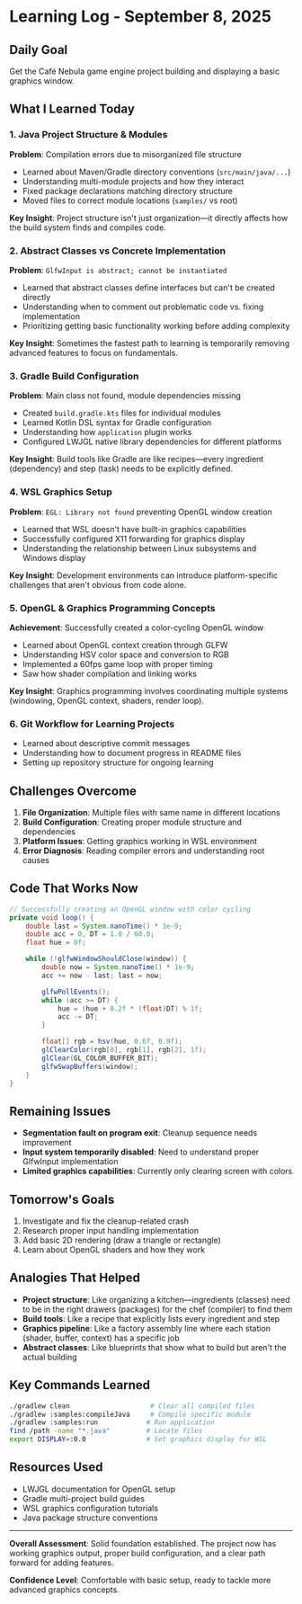 # Learning Log - September 8, 2025

## Daily Goal
Get the Café Nebula game engine project building and displaying a basic graphics window.

## What I Learned Today

### 1. Java Project Structure & Modules
**Problem**: Compilation errors due to misorganized file structure
- Learned about Maven/Gradle directory conventions (`src/main/java/...`)
- Understanding multi-module projects and how they interact
- Fixed package declarations matching directory structure
- Moved files to correct module locations (`samples/` vs root)

**Key Insight**: Project structure isn't just organization—it directly affects how the build system finds and compiles code.

### 2. Abstract Classes vs Concrete Implementation
**Problem**: `GlfwInput is abstract; cannot be instantiated`
- Learned that abstract classes define interfaces but can't be created directly
- Understanding when to comment out problematic code vs. fixing implementation
- Prioritizing getting basic functionality working before adding complexity

**Key Insight**: Sometimes the fastest path to learning is temporarily removing advanced features to focus on fundamentals.

### 3. Gradle Build Configuration
**Problem**: Main class not found, module dependencies missing
- Created `build.gradle.kts` files for individual modules
- Learned Kotlin DSL syntax for Gradle configuration
- Understanding how `application` plugin works
- Configured LWJGL native library dependencies for different platforms

**Key Insight**: Build tools like Gradle are like recipes—every ingredient (dependency) and step (task) needs to be explicitly defined.

### 4. WSL Graphics Setup
**Problem**: `EGL: Library not found` preventing OpenGL window creation
- Learned that WSL doesn't have built-in graphics capabilities
- Successfully configured X11 forwarding for graphics display
- Understanding the relationship between Linux subsystems and Windows display

**Key Insight**: Development environments can introduce platform-specific challenges that aren't obvious from code alone.

### 5. OpenGL & Graphics Programming Concepts
**Achievement**: Successfully created a color-cycling OpenGL window
- Learned about OpenGL context creation through GLFW
- Understanding HSV color space and conversion to RGB
- Implemented a 60fps game loop with proper timing
- Saw how shader compilation and linking works

**Key Insight**: Graphics programming involves coordinating multiple systems (windowing, OpenGL context, shaders, render loop).

### 6. Git Workflow for Learning Projects
- Learned about descriptive commit messages
- Understanding how to document progress in README files
- Setting up repository structure for ongoing learning

## Challenges Overcome

1. **File Organization**: Multiple files with same name in different locations
2. **Build Configuration**: Creating proper module structure and dependencies
3. **Platform Issues**: Getting graphics working in WSL environment
4. **Error Diagnosis**: Reading compiler errors and understanding root causes

## Code That Works Now

```java
// Successfully creating an OpenGL window with color cycling
private void loop() {
    double last = System.nanoTime() * 1e-9;
    double acc = 0, DT = 1.0 / 60.0;
    float hue = 0f;

    while (!glfwWindowShouldClose(window)) {
        double now = System.nanoTime() * 1e-9;
        acc += now - last; last = now;

        glfwPollEvents();
        while (acc >= DT) { 
            hue = (hue + 0.2f * (float)DT) % 1f; 
            acc -= DT; 
        }

        float[] rgb = hsv(hue, 0.6f, 0.9f);
        glClearColor(rgb[0], rgb[1], rgb[2], 1f);
        glClear(GL_COLOR_BUFFER_BIT);
        glfwSwapBuffers(window);
    }
}
```

## Remaining Issues

- **Segmentation fault on program exit**: Cleanup sequence needs improvement
- **Input system temporarily disabled**: Need to understand proper GlfwInput implementation
- **Limited graphics capabilities**: Currently only clearing screen with colors

## Tomorrow's Goals

1. Investigate and fix the cleanup-related crash
2. Research proper input handling implementation
3. Add basic 2D rendering (draw a triangle or rectangle)
4. Learn about OpenGL shaders and how they work

## Analogies That Helped

- **Project structure**: Like organizing a kitchen—ingredients (classes) need to be in the right drawers (packages) for the chef (compiler) to find them
- **Build tools**: Like a recipe that explicitly lists every ingredient and step
- **Graphics pipeline**: Like a factory assembly line where each station (shader, buffer, context) has a specific job
- **Abstract classes**: Like blueprints that show what to build but aren't the actual building

## Key Commands Learned

```bash
./gradlew clean                    # Clear all compiled files
./gradlew :samples:compileJava     # Compile specific module
./gradlew :samples:run            # Run application
find /path -name "*.java"         # Locate files
export DISPLAY=:0.0               # Set graphics display for WSL
```

## Resources Used

- LWJGL documentation for OpenGL setup
- Gradle multi-project build guides
- WSL graphics configuration tutorials
- Java package structure conventions

---

**Overall Assessment**: Solid foundation established. The project now has working graphics output, proper build configuration, and a clear path forward for adding features.

**Confidence Level**: Comfortable with basic setup, ready to tackle more advanced graphics concepts.
